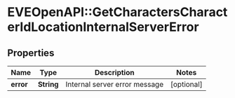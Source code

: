 # EVEOpenAPI::GetCharactersCharacterIdLocationInternalServerError

## Properties
Name | Type | Description | Notes
------------ | ------------- | ------------- | -------------
**error** | **String** | Internal server error message | [optional] 


